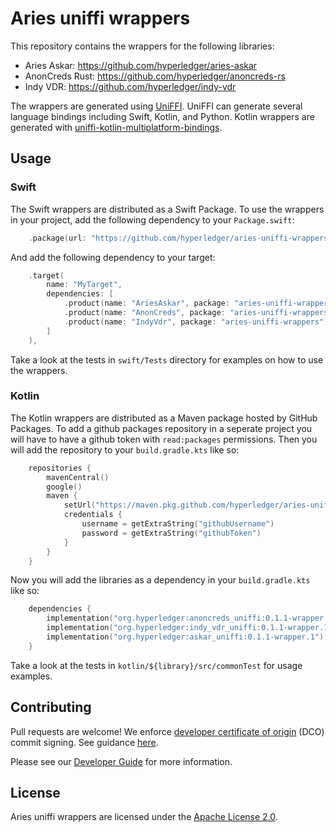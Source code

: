 # Aries uniffi wrappers

This repository contains the wrappers for the following libraries:
- Aries Askar: https://github.com/hyperledger/aries-askar
- AnonCreds Rust: https://github.com/hyperledger/anoncreds-rs
- Indy VDR: https://github.com/hyperledger/indy-vdr

The wrappers are generated using [UniFFI](https://github.com/mozilla/uniffi-rs).
UniFFI can generate several language bindings including Swift, Kotlin, and Python.
Kotlin wrappers are generated with [uniffi-kotlin-multiplatform-bindings](https://gitlab.com/trixnity/uniffi-kotlin-multiplatform-bindings).

## Usage

### Swift

The Swift wrappers are distributed as a Swift Package.
To use the wrappers in your project, add the following dependency to your `Package.swift`:
```swift
    .package(url: "https://github.com/hyperledger/aries-uniffi-wrappers", from: "0.1.0"),
```

And add the following dependency to your target:
```swift
    .target(
        name: "MyTarget",
        dependencies: [
            .product(name: "AriesAskar", package: "aries-uniffi-wrappers"),
            .product(name: "AnonCreds", package: "aries-uniffi-wrappers"),
            .product(name: "IndyVdr", package: "aries-uniffi-wrappers"),
        ]
    ),
```

Take a look at the tests in `swift/Tests` directory for examples on how to use the wrappers.

### Kotlin

The Kotlin wrappers are distributed as a Maven package hosted by GitHub Packages.
To add a github packages repository in a seperate project you will have to have a github token with `read:packages` permissions. Then you will add the repository to your `build.gradle.kts` like so:
```kotlin
    repositories {
        mavenCentral()
        google()
        maven {
            setUrl("https://maven.pkg.github.com/hyperledger/aries-uniffi-wrappers")
            credentials {
                username = getExtraString("githubUsername")
                password = getExtraString("githubToken")
            }
        }
    }
```

Now you will add the libraries as a dependency in your `build.gradle.kts` like so:
```kotlin
    dependencies {
        implementation("org.hyperledger:anoncreds_uniffi:0.1.1-wrapper.1")
        implementation("org.hyperledger:indy_vdr_uniffi:0.1.1-wrapper.1")
        implementation("org.hyperledger:askar_uniffi:0.1.1-wrapper.1")
    }
```

Take a look at the tests in `kotlin/${library}/src/commonTest` for usage examples.

## Contributing

Pull requests are welcome! We enforce [developer certificate of origin](https://developercertificate.org/) (DCO) commit signing. See guidance [here](https://github.com/apps/dco).

Please see our [Developer Guide](DEVELOP.md) for more information.

## License

Aries uniffi wrappers are licensed under the [Apache License 2.0](LICENSE).
